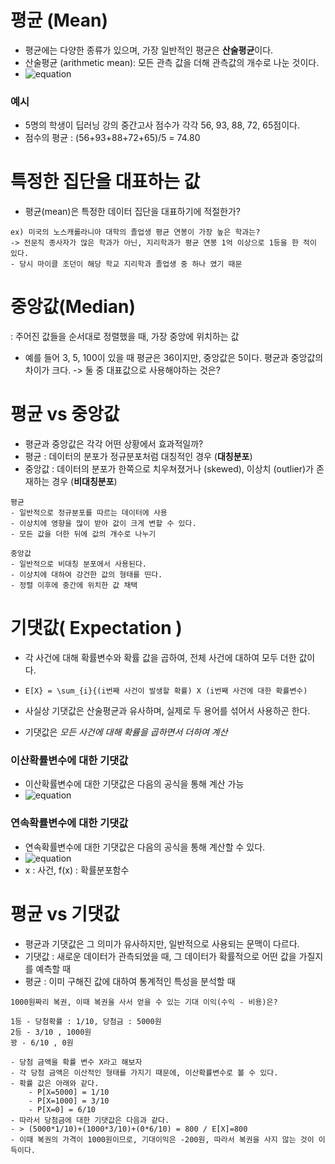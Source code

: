 # 평균 (Mean)
- 평균에는 다양한 종류가 있으며, 가장 일반적인 평균은 **산술평균**이다.
- 산술평균 (arithmetic mean): 모든 관측 값을 더해 관측값의 개수로 나눈 것이다.
- ![equation](https://latex.codecogs.com/svg.image?\huge&space;A=\frac{1}{n}\sum_{i=1}^{n}a_{i}=\frac{a_{1}&plus;a_{2}&plus;...&plus;a_{n}}{n})

### 예시
- 5명의 학생이 딥러닝 강의 중간고사 점수가 각각 56, 93, 88, 72, 65점이다.
- 점수의 평균 : (56+93+88+72+65)/5 = 74.80

# 특정한 집단을 대표하는 값
- 평균(mean)은 특정한 데이터 집단을 대표하기에 적절한가?
```
ex) 미국의 노스캐롤라니아 대학의 졸업생 평균 연봉이 가장 높은 학과는?
-> 전문직 종사자가 많은 학과가 아닌, 지리학과가 평균 연봉 1억 이상으로 1등을 한 적이 있다.
- 당시 마이클 조던이 해당 학교 지리학과 졸업생 중 하나 였기 때문
```

# 중앙값(Median)
: 주어진 값들을 순서대로 정렬했을 때, 가장 중앙에 위치하는 값

- 예를 들어 3, 5, 100이 있을 때 평균은 36이지만, 중앙값은 5이다.
평균과 중앙값의 차이가 크다. -> 둘 중 대표값으로 사용해야하는 것은?

# 평균 vs 중앙값
- 평균과 중앙값은 각각 어떤 상황에서 효과적일까?
- 평균 : 데이터의 분포가 정규분포처럼 대칭적인 경우 (**대칭분포**)
- 중앙값 : 데이터의 분포가 한쪽으로 치우쳐졌거나 (skewed), 이상치 (outlier)가 존재하는 경우 (**비대칭분포**)

```
평균
- 일반적으로 정규분포를 따르는 데이터에 사용
- 이상치에 영향을 많이 받아 값이 크게 변할 수 있다.
- 모든 값을 더한 뒤에 값의 개수로 나누기
```

```
중앙값
- 일반적으로 비대칭 분포에서 사용된다.
- 이상치에 대하여 강건한 값의 형태를 띤다.
- 정렬 이후에 중간에 위치한 값 채택
```

# 기댓값( Expectation )
- 각 사건에 대해 확률변수와 확률 값을 곱하여, 전체 사건에 대하여 모두 더한 값이다.
- `E[X} = \sum_{i}{(i번째 사건이 발생할 확률) X (i번째 사건에 대한 확률변수)`
- 사실상 기댓값은 산술평균과 유사하며, 실제로 두 용어를 섞어서 사용하곤 한다.

- 기댓값은 *모든 사건에 대해 확률을 곱하면서 더하여 계산*

### 이산확률변수에 대한 기댓값
- 이산확률변수에 대한 기댓값은 다음의 공식을 통해 계산 가능
- ![equation](https://latex.codecogs.com/svg.image?\huge&space;E[X]=\sum_{i}^{}x_{i}*f(x_{i}))

### 연속확률변수에 대한 기댓값
- 연속확률변수에 대한 기댓값은 다음의 공식을 통해 계산할 수 있다.
- ![equation](https://latex.codecogs.com/svg.image?\huge&space;E[X]=\int_{-\infty}^{\infty}x*f(x)dx)
- x : 사건, f(x) : 확률분포함수

# 평균 vs 기댓값
- 평균과 기댓값은 그 의미가 유사하지만, 일반적으로 사용되는 문맥이 다르다.
- 기댓값 : 새로운 데이터가 관측되었을 때, 그 데이터가 확률적으로 어떤 값을 가질지를 예측할 때
- 평균 : 이미 구해진 값에 대하여 통계적인 특성을 분석할 때

```
1000원짜리 복권, 이때 복권을 사서 얻을 수 있는 기대 이익(수익 - 비용)은?

1등 - 당첨확률 : 1/10, 당첨금 : 5000원
2등 - 3/10 , 1000원
꽝 - 6/10 , 0원

- 당첨 금액을 확률 변수 X라고 해보자
- 각 당첨 금액은 이산적인 형태를 가지기 때문에, 이산확률변수로 볼 수 있다.
- 확률 값은 아래와 같다.
	- P[X=5000] = 1/10
	- P[X=1000] = 3/10
	- P[X=0] = 6/10
- 따라서 당첨금에 대한 기댓값은 다음과 같다.
- > (5000*1/10)+(1000*3/10)+(0*6/10) = 800 / E[X]=800
- 이때 복권의 가격이 1000원이므로, 기대이익은 -200원, 따라서 복권을 사지 않는 것이 이득이다.
```
